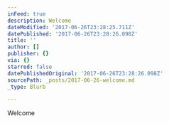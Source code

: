 ```yaml
---
inFeed: true
description: Welcome
dateModified: '2017-06-26T23:28:25.711Z'
datePublished: '2017-06-26T23:28:26.098Z'
title: ''
author: []
publisher: {}
via: {}
starred: false
datePublishedOriginal: '2017-06-26T23:28:26.098Z'
sourcePath: _posts/2017-06-26-welcome.md
_type: Blurb

---
```

Welcome
